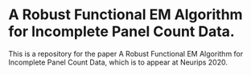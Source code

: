 # A Robust Functional EM Algorithm for Incomplete Panel Count Data.
This is a repository for the paper A Robust Functional EM Algorithm for Incomplete Panel Count Data, which is to appear at Neurips 2020. 
